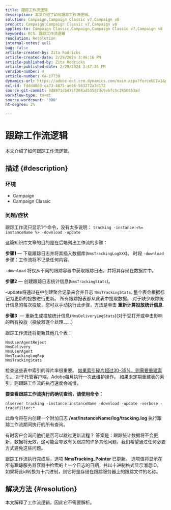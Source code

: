 ```yaml
---
title: 跟踪工作流逻辑
description: 本文介绍了如何跟踪工作流逻辑。
solution: Campaign,Campaign Classic v7,Campaign v8
product: Campaign,Campaign Classic v7,Campaign v8
applies-to: Campaign Classic,Campaign,Campaign Classic v7,Campaign v8
keywords: KCS，跟踪工作流逻辑
resolution: Resolution
internal-notes: null
bug: false
article-created-by: Zita Rodricks
article-created-date: 2/29/2024 3:46:16 PM
article-published-by: Zita Rodricks
article-published-date: 2/29/2024 3:47:35 PM
version-number: 4
article-number: KA-17739
dynamics-url: https://adobe-ent.crm.dynamics.com/main.aspx?forceUCI=1&pagetype=entityrecord&etn=knowledgearticle&id=ba0836ab-19d7-ee11-9078-000d3a3110f0
exl-id: fddd4869-ca73-4875-ae46-563272a7d172
source-git-commit: 4d8871db475f268ad53522dc9ebfc5c2850853ad
workflow-type: tm+mt
source-wordcount: '380'
ht-degree: 2%

---
```


# 跟踪工作流逻辑


本文介绍了如何跟踪工作流逻辑。

## 描述 {#description}


### <b>环境</b>

- Campaign
- Campaign Classic




### <b>问题/症状</b>

跟踪工作流只显示1个命令，没有太多说明： `tracking -instance:<%= instanceName %> -download -update`



这篇知识库文章的目的是在后端列出工作流的步骤：

<b>步骤1</b>  — 下载跟踪日志并将其插入数据库(`NmsTrackingLogXXX`)。 时段 `-download`步骤：工作流将不记录任何内容。

`-download` 将仅从不同的跟踪容器中获取跟踪日志，并将其存储在数据库中。

<b>步骤2</b>  — 创建跟踪日志统计信息(`NmsTrackingStats`)。

-update将通过在中创建聚合记录来合并日志 `NmsTrackingStats`. 整个表会根据标记为更新的投放进行更新。 所有跟踪报表都从此表中提取数据。 对于缺少跟踪统计信息的每次投放，您可以手动执行此步骤，方法是单击 <b>重新计算投放统计信息</b>.

<b>步骤3</b>  — 重新生成投放统计信息(`NmsDeliveryLogStats`)(对于受打开或单击影响的所有投放（投放器逐个处理……）

跟踪工作流还将更新其他几个表：




```
NmsUserAgentReject 
NmsDelivery 
NmsUserAgent 
NmsTrackingLogRcp 
NmsTrackingStats
```


检查这些表中索引的碎片率很重要。 <u>如果索引碎片超过30-35%，则需要重建索引。</u> 对于托管客户端，Adobe每月执行一次此维护操作。 如果未定期重建表的索引，则跟踪工作流的执行速度会减慢。

<b>要查看跟踪工作流执行的确切查询，请使用命令：</b>

`nlserver tracking -instance:instanceName -download -update -verbose -tracefilter:*`

此命令将在内创建一个附加日志 <b>/var/instanceName/log/tracking.log </b>执行跟踪工作流期间执行的所有查询。

有时客户会询问他们是否可以跳过更新流程？ 答案是：跟踪统计数据将不会更新，数据将无效，这可能会导致有关跟踪的许多其他问题，我们希望通过任何必要方式避免这些问题。

跟踪工作流执行完成后，选项 <b>NmsTracking_Pointer </b>已更新。 选项值将显示在所有跟踪服务器容器中检索的上一个日志的日期，并以十进制格式显示消息ID。 如果将此id转换为十六进制，则它将是存储在跟踪服务器上的跟踪文件的名称。


## 解决方法 {#resolution}


本文解释了工作流逻辑，因此它不需要解析。
